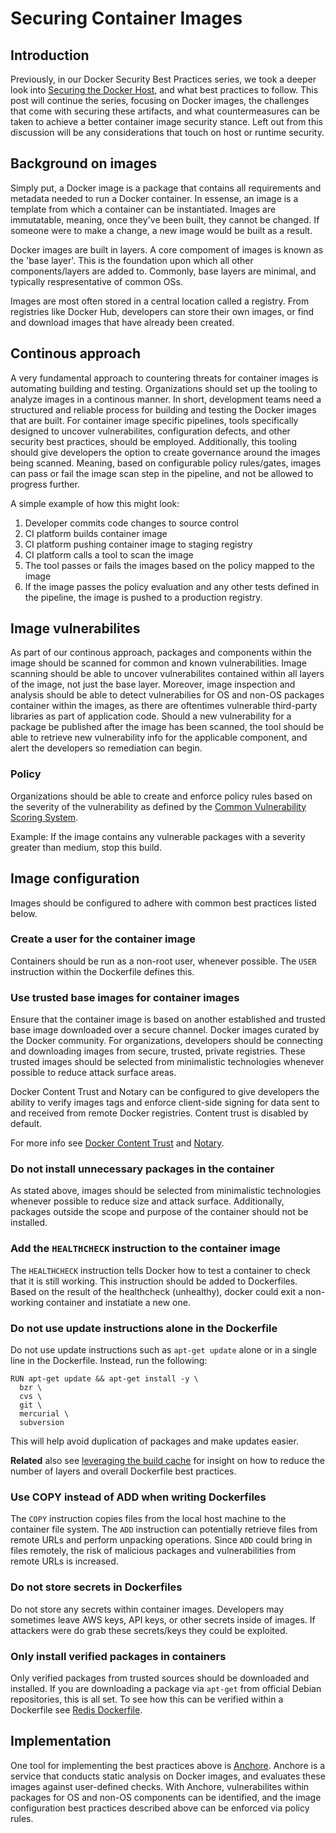 # Securing Container Images

## Introduction

Previously, in our Docker Security Best Practices series, we took a deeper look into [Securing the Docker Host](https://anchore.com/blog/docker-security-best-practices-part-2/), and what best practices to follow. This post will continue the series, focusing on Docker images, the challenges that come with securing these artifacts, and what countermeasures can be taken to achieve a better container image security stance. Left out from this discussion will be any considerations that touch on host or runtime security. 

## Background on images

Simply put, a Docker image is a package that contains all requirements and metadata needed to run a Docker container. In essense, an image is a template from which a container can be instantiated. Images are immutatable, meaning, once they've been built, they cannot be changed. If someone were to make a change, a new image would be built as a result. 

Docker images are built in layers. A core compoment of images is known as the 'base layer'. This is the foundation upon which all other components/layers are added to. Commonly, base layers are minimal, and typically respresentative of common OSs.

Images are most often stored in a central location called a registry. From registries like Docker Hub, developers can store their own images, or find and download images that have already been created. 

## Continous approach

A very fundamental approach to countering threats for container images is automating building and testing. Organizations should set up the tooling to analyze images in a continous manner. In short, development teams need a structured and reliable process for building and testing the Docker images that are built. For container image specific pipelines, tools specifically designed to uncover vulnerabilites, configuration defects, and other security best practices, should be employed. Additionally, this tooling should give developers the option to create governance around the images being scanned. Meaning, based on configurable policy rules/gates, images can pass or fail the image scan step in the pipeline, and not be allowed to progress further. 

A simple example of how this might look:

1. Developer commits code changes to source control
2. CI platform builds container image
3. CI platform pushing container image to staging registry
4. CI platform calls a tool to scan the image
5. The tool passes or fails the images based on the policy mapped to the image
6. If the image passes the policy evaluation and any other tests defined in the pipeline, the image is pushed to a production registry.
 
 ## Image vulnerabilites

 As part of our continous approach, packages and components within the image should be scanned for common and known vulnerabilities. Image scanning should be able to uncover vulnerabilites contained within all layers of the image, not just the base layer. Moreover, image inspection and analysis should be able to detect vulnerabilies for OS and non-OS packages container within the images, as there are oftentimes vulnerable third-party libraries as part of application code. Should a new vulnerability for a package be published after the image has been scanned, the tool should be able to retrieve new vulnerability info for the applicable component, and alert the developers so remediation can begin.

 ### Policy 

 Organizations should be able to create and enforce policy rules based on the severity of the vulnerability as defined by the [Common Vulnerability Scoring System](https://www.first.org/cvss/).

 Example: If the image contains any vulnerable packages with a severity greater than medium, stop this build. 

 ## Image configuration

 Images should be configured to adhere with common best practices listed below. 

 ### Create a user for the container image

 Containers should be run as a non-root user, whenever possible. The `USER` instruction within the Dockerfile defines this. 

### Use trusted base images for container images

Ensure that the container image is based on another established and trusted base image downloaded over a secure channel. Docker images curated by the Docker community. For organizations, developers should be connecting and downloading images from secure, trusted, private registries. These trusted images should be selected from minimalistic technologies whenever possible to reduce attack surface areas. 

Docker Content Trust and Notary can be configured to give developers the ability to verify images tags and enforce client-side signing for data sent to and received from remote Docker registries. Content trust is disabled by default. 

For more info see [Docker Content Trust](https://docs.docker.com/engine/security/trust/content_trust/) and [Notary](https://docs.docker.com/notary/getting_started/).

### Do not install unnecessary packages in the container

As stated above, images should be selected from minimalistic technologies whenever possible to reduce size and attack surface. Additionally, packages outside the scope and purpose of the container should not be installed. 


### Add the `HEALTHCHECK` instruction to the container image

The `HEALTHCHECK` instruction tells Docker how to test a container to check that it is still working. This instruction should be added to Dockerfiles. Based on the result of the healthcheck (unhealthy), docker could exit a non-working container and instatiate a new one. 

### Do not use update instructions alone in the Dockerfile

Do not use update instructions such as `apt-get update` alone or in a single line in the Dockerfile. Instead, run the following: 

```
RUN apt-get update && apt-get install -y \
  bzr \
  cvs \
  git \
  mercurial \
  subversion
```

This will help avoid duplication of packages and make updates easier. 

**Related** also see [leveraging the build cache](https://docs.docker.com/develop/develop-images/dockerfile_best-practices/#leverage-build-cache) for insight on how to reduce the number of layers and overall Dockerfile best practices.

### Use COPY instead of ADD when writing Dockerfiles

The `COPY` instruction copies files from the local host machine to the container file system. The `ADD` instruction can potentially retrieve files from remote URLs and perform unpacking operations. Since `ADD` could bring in files remotely, the risk of malicious packages and vulnerabilities from remote URLs is increased. 

### Do not store secrets in Dockerfiles

Do not store any secrets within container images. Developers may sometimes leave AWS keys, API keys, or other secrets inside of images. If attackers were do grab these secrets/keys they could be exploited. 

### Only install verified packages in containers

Only verified packages from trusted sources should be downloaded and installed. If you are downloading a package via `apt-get` from official Debian repositories, this is all set. To see how this can be verified within a Dockerfile see [Redis Dockerfile](https://github.com/docker-library/redis/blob/dc6dc737baa434528ce31948b22b4c6ccc78793a/5.0/Dockerfile).

## Implementation

One tool for implementing the best practices above is [Anchore](http://anchore.com). Anchore is a service that conducts static analysis on Docker images, and evaluates these images against user-defined checks. With Anchore, vulnerabilites within packages for OS and non-OS components can be identified, and the image configuration best practices described above can be enforced via policy rules. 
